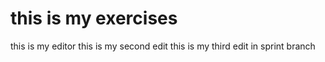 # this is my exercises
this is my editor
this is my second edit
this is my third edit in sprint branch
